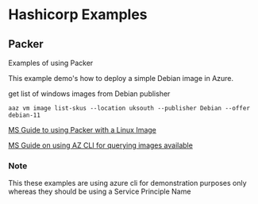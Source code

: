 # Hashicorp Examples


## Packer
Examples of using Packer 

This example demo's how to deploy a simple Debian image in Azure.

get list of windows images from Debian publisher

    aaz vm image list-skus --location uksouth --publisher Debian --offer debian-11 

[MS Guide to using Packer with a Linux Image](https://docs.microsoft.com/en-us/azure/virtual-machines/linux/build-image-with-packer)

[MS Guide on using AZ CLI for querying images available](https://docs.microsoft.com/en-us/cli/azure/vm/image?view=azure-cli-latest#az-vm-image-list-skus)

### Note 
This these examples are using azure cli for demonstration purposes only whereas they should be using a Service Principle Name